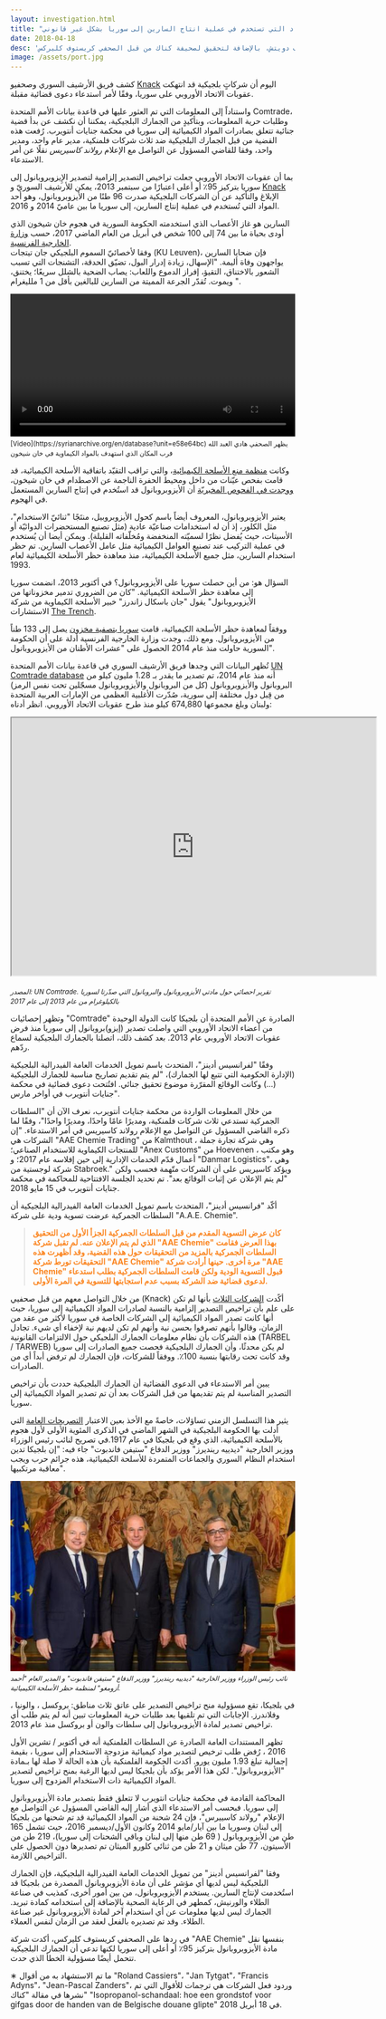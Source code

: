 ```yaml
---
layout: investigation.html
title: "شحنت بلجيكا 96 طناً من أحد المواد التي تستخدم في عملية انتاج السارين إلى سوريا بشكل غير قانوني"
date: 2018-04-18
desc: 'تحقيق للأرشيف السوري من قبل المحلل جيف دويتش، بالإضافة لتحقيق لصحيفة كناك من قبل الصحفي كريستوف كليركس'
image: /assets/port.jpg
---
```


كشف فريق الأرشيف السوري وصحفيو [Knack](https://www.knack.be/nieuws/belgie/isopropanol-schandaal-hoe-een-grondstof-voor-gifgas-door-de-handen-van-de-belgische-douane-glipte/article-longread-1097291.html) اليوم أن شركاتٍ بلجيكية قد انتهكت عقوبات الاتحاد الأوروبي على سوريا، وفقًا لأمر استدعاء دعوى قضائية مقبلة.

واستناداً إلى المعلومات التي تم العثور عليها في قاعدة بيانات الأمم المتحدة Comtrade، وطلبات حرية المعلومات، وبتأكيدٍ من الجمارك البلجيكية، يمكننا أن نكشف عن بدأ قضية جنائية تتعلق بصادرات المواد الكيميائية إلى سوريا في محكمة جنايات أنتويرب. رُفعت هذه القضية من قبل الجمارك البلجيكية ضد ثلاث شركات فلمنكية، مدير عام واحد، ومدير واحد، وفقا للقاضي المسؤول عن التواصل مع الإعلام *رولاند كاسيريس* نقلًا عن أمر الاستدعاء.

بما أن عقوبات الاتحاد الأوروبي جعلت تراخيص التصدير إلزامية لتصدير الإِيزوبروبانول إلى سوريا بتركيز 95٪ أو أعلى اعتبارًا من سبتمبر 2013، يمكن للأرشيف السوريّ و [Knack](https://www.knack.be/nieuws/belgie/isopropanol-schandaal-hoe-een-grondstof-voor-gifgas-door-de-handen-van-de-belgische-douane-glipte/article-longread-1097291.html) الإبلاغ والتأكيد عن أن الشركات البلجيكية صدرت 96 طنًا من الأيزوبروبانول، وهو أحد المواد التي تُستخدم في عملية إنتاج السارين، إلى سوريا ما بين عاميّ 2014 و  2016.


السارين هو غاز الأعصاب الذي استخدمته الحكومة السورية في هجوم خان شيخون الذي أودى بحياة ما بين 74 إلى 100 شخص في أبريل من العام الماضي 2017، حسب [وزارة الخارجية الفرنسية](https://www.diplomatie.gouv.fr/en/country-files/syria/events/article/chemical-attack-in-syria-national-evaluation-presented-by-jean-marc-ayrault).  
وفقا لأخصائيّ السموم البلجيكي جان تيتجات (KU Leuven)، فإن ضحايا السارين يواجهون وفاة أليمة. "الإسهال، زيادة إدرار البول، تضيّق الحدقة، التشنجات التي تسبب الشعور بالاختناق، التقيؤ، إفراز الدموع واللعاب: يصاب الضحية بالشلل سريعًا؛ يختنق، ويموت. تُقدّر الجرعة المميتة من السارين للبالغين بأقل من 1 ملليغرام ".

<video controls width="100%">
  <source src="https://cube.syrianarchive.org/littlefork/youtube_video/4f20a66995412be034bff64e595eb843207327b163289844883b7fbd27e5c64d/0_1fkKEEJ5E.mp4#t=2" type="video/mp4">
Your browser does not support the video tag.
</video>
<small>[Video](https://syrianarchive.org/en/database?unit=e58e64bc) يظهر الصحفي هادي العبد الله قرب المكان الذي استهدف بالمواد الكيماوية في خان شيخون</small>


وكانت [منظمة منع الأسلحة الكيميائية](https://www.opcw.org/)، والتي تراقب التقيّد باتفاقية الأسلحة الكيميائية، قد قامت بفحص عيّنات من داخل ومحيط الحفرة الناجمة عن الاصطدام في خان شيخون، [ووجدت في الفحوص المخبريّة](http://www.securitycouncilreport.org/atf/cf/%7B65BFCF9B-6D27-4E9C-8CD3-CF6E4FF96FF9%7D/s_2017_904.pdf) أن الأيزوبروبانول قد استُخدم في إنتاج السارين المستعمل في الهجوم.

يعتبر الأيزوبروبانول، المعروف أيضاً باسم كحول الأيزوبروبيل، منتَجًا "ثنائيّ الاستخدام"، مثل الكلور، إذ أن له استخدامات صناعيّة عادية (مثل تصنيع المستحضرات الدوائيّة أو الأسيتات، حيث يُفضل نظرًا لسميّته المنخفضة ومُخلّفاته القليلة). ويمكن أيضا أن يُستخدم في عملية التركيب عند تصنيع العوامل الكيميائية مثل عامل الأعصاب السارين. تم حظر استخدام السارين، مثل جميع الأسلحة الكيميائية، منذ معاهدة حظر الأسلحة الكيميائية لعام 1993.

السؤال هو: من أين حصلت سوريا على الأيزوبروبانول؟ في أكتوبر 2013، انضمت سوريا إلى معاهدة حظر الأسلحة الكيميائية. "كان من الضروري تدمير مخزوناتها من الأيزوبروبانول" يقول "جان باسكال زاندرز" خبير الأسلحة الكيماوية من شركة الاستشارات [The Trench](http://www.the-trench.org/author/jp-zanders/).


ووفقاً لمعاهدة حظر الأسلحة الكيميائية، قامت [سوريا بتصفية مخزون](https://www.opcw.org/news/article/opcw-all-category-1-chemicals-declared-by-syria-now-destroyed/) يصل إلى 133 طناً من الأيزوبروبانول. ومع ذلك، وجدت وزارة الخارجية الفرنسية أدلة على أن الحكومة السورية حاولت	 منذ عام 2014 الحصول على "عشرات الأطنان من الأيزوبروبانول".

تُظهر البيانات التي وجدها فريق الأرشيف السوري في قاعدة بيانات الأمم المتحدة [UN Comtrade database](https://comtrade.un.org/) أنه منذ عام 2014، تم تصدير ما يقدر بـ 1.28 مليون كيلو من البروبانول والأيزوبروبانول (كل من البروبانول والأيزوبروبانول مسجّلين تحت نفس الرمز) من قِبل دول مختلفة إلى سورية، صُدّرت الأغلبية العظمى من الإمارات العربية المتحدة ولبنان وبلغ مجموعها 674,880 كيلو منذ طرح عقوبات الاتحاد الأوروبي. انظر أدناه:

<iframe src="https://public.tableau.com/views/ExportsofisopropanolandpropanoltoSyriainkilograms2013-2017/Sheet1?:showVizHome=no&:embed=true" width="645" height="455"></iframe>


<small>*المصدر: UN Comtrade. تقرير احصائي حول مادتي الأيزوبروبانول والبروبانول التي صدّرتا لسوريا بالكيلوغرام من عام 2013 إلى عام 2017*</small>


وتظهر إحصائيات "Comtrade" الصادرة عن الأمم المتحدة أن بلجيكا كانت الدولة الوحيدة من أعضاء الاتحاد الأوروبي التي واصلت تصدير (إيزو)بروبانول إلى سوريا منذ فرض عقوبات الاتحاد الأوروبي عام 2013. بعد كشف ذلك، اتصلنا بالجمارك البلجيكية لسماع ردّهم.

وفقًا "لفرانسيس أدينز"، المتحدث باسم تمويل الخدمات العامة الفيدرالية البلجيكية (الإدارة الحكومية التي تتبع لها الجمارك)، "لم يتم تقديم تصاريح مناسبة للجمارك البلجيكية (...) وكانت الوقائع المقرّرة موضوع تحقيق جنائي. افتُتحت دعوى قضائية في محكمة جنايات أنتويرب في أواخر مارس".

من خلال المعلومات الواردة من محكمة جنايات أنتويرب، نعرف الآن أن "السلطات الجمركية تستدعي ثلاث شركات فلمنكية، ومديرًا عامًا واحدًا، ومديرًا واحدًا"، وفقًا لما ذكره القاضي المسؤول عن التواصل مع الإعلام رولاند كاسيريس  في أمر الاستدعاء. "إن الشركات هي "AAE Chemie Trading" من Kalmthout ، وهي شركة تجارة جملة للمنتجات الكيماوية للاستخدام الصناعي؛ "Anex Customs" من Hoevenen ، وهو مكتب أعمال قدّم الخدمات الإدارية إلى حين إفلاسه عام 2017؛ و "Danmar Logistics"، وهي شركة لوجستية من Stabroek." ويؤكد كاسيريس على أن الشركات متّهمة فحسب ولكن "لم يتم الإعلان عن إثبات الوقائع بعد". تم تحديد الجلسة الافتتاحية للمحاكمة في محكمة جنايات أنتويرب في 15 مايو 2018.

أكّد "فرانسيس أدينز"، المتحدث باسم تمويل الخدمات العامة الفيدرالية البلجيكية أن السلطات الجمركية عرضت تسوية ودية على شركة "A.A.E. Chemie".   

> <span style="color:#fb8520">**كان عرض التسوية المقدم من قبل السلطات الجمركية الجزأ الأول من التحقيق الذي لم يتم الإعلان عنه. لم تقبل شركة "AAE Chemie" بهذا العرض فقامت السلطات الجمركية بالمزيد من التحقيقات حول هذه القضية، وقد أظهرت هذه التحقيقات تورط شركة "AAE Chemie" مرة أخرى. حينها أرادت شركة "AAE Chemie" قبول التسوية الودية ولكن قامت السلطات الجمركية بطلب استدعاء لدعوى قضائية ضد الشركة بسبب عدم استجابتها للتسوية في المرة الأولى.**</span>

من خلال التواصل معهم من قبل صحفيي (Knack) أكًدت [الشركات الثلاث](http://www.knack.be/nieuws/belgie/isopropanol-schandaal-hoe-een-grondstof-voor-gifgas-door-de-handen-van-de-belgische-douane-glipte/article-longread-1097291.html) بأنها لم تكن على علم بأن تراخيص التصدير إلزامية بالنسبة لصادرات المواد الكيميائية إلى سوريا، حيث أنها كانت تصدر المواد الكيميائية إلى الشركات الخاصة في سوريا لأكثر من عقد من الزمان، وقالوا بأنهم تصرفوا بحسن نية وأنهم لم تكن لديهم نية لإخفاء أي شيء. تجادل هذه الشركات بأن نظام معلومات الجمارك البلجيكي حول الالتزامات القانونية (TARBEL / TARWEB) لم يكن محدثًا، وأن الجمارك البلجيكية فحصت جميع الصادرات إلى سوريا وقد كانت تحت رقابتها بنسبة 100٪. ووفقاً للشركات، فإن الجمارك لم ترفض أبداً أي من الصادرات.

يبين أمر الاستدعاء في الدعوى القضائية أن الجمارك البلجيكية حددت بأن تراخيص التصدير المناسبة لم يتم تقديمها من قبل الشركات بعد أن تم تصدير المواد الكيميائية إلى سوريا.

يثير هذا التسلسل الزمني تساؤلات، خاصةً مع الأخذ بعين الاعتبار [التصريحات العامة](https://diplomatie.belgium.be/en/newsroom/news/2018/belgium_supports_fight_against_use_of_chemical_weapons) التي أدلت بها الحكومة البلجيكية في الشهر الماضي في الذكرى المئوية الأولى لأول هجوم بالأسلحة الكيميائية، الذي وقع في بلجيكا في عام 1917.في تصريح لنائب رئيس الوزراء ووزير الخارجية "ديدييه رينديرز" ووزير الدفاع "ستيفن فاندبوت" جاء فيه: "إن بلجيكا تدين استخدام النظام السوري والجماعات المتمردة للأسلحة الكيميائية، هذه جرائم حرب ويجب معاقبة مرتكبيها".

![Belgium Politicians](/assets/politicians.jpg)
<small>*نائب رئيس الوزراء ووزير الخارجية "ديدييه رينديرز" ووزير الدفاع "ستيفن فاندبوت" و المدير العام "أحمد أزومغو" لمنظمة حظر الأسلحة الكيميائية.*</small>

في بلجيكا، تقع مسؤولية منح تراخيص التصدير على عاتق ثلاث مناطق: بروكسل ، والونيا ، وفلاندرز. الإجابات التي تم تلقيها بعد طلبات حرية المعلومات تبين أنه لم يتم طلب أي تراخيص تصدير لمادة الأيزوبروبانول إلى سلطات والون أو بروكسل منذ عام 2013.

تظهر المستندات العامة الصادرة عن السلطات الفلمنكية أنه في أكتوبر / تشرين الأول 2016 ، رُفض طلب ترخيص لتصدير مواد كيميائية مزدوجة الاستخدام إلى سوريا ، بقيمة إجمالية تبلغ 1.93 مليون يورو. أكدت الحكومة الفلمنكية بأن هذه الحالة لا صلة لها بـمادة "الأيزوبروبانول". لكن هذا الأمر يؤكد بأن بلجيكا ليس لديها الرغبة بمنح تراخيص لتصدير المواد الكيميائية ذات الاستخدام المزدوج إلى سوريا.

المحاكمة القادمة في محكمة جنايات انتويرب لا تتعلق فقط بتصدير مادة الأيزوبروبانول إلى سوريا. فبحسب أمر الاستدعاء الذي أشار إليه القاضي المسؤول عن التواصل مع الإعلام "رولاند كاسييرس"، فإن 24 شحنة من المواد الكيميائية قد تم شحنها من بلجيكا إلى لبنان وسوريا ما بين آيار/مايو 2014 وكانون الأول/ديسمبر 2016، حيث تشمل 165 طن من الأيزوبروبانول ( 69 طن منها إلى لبنان وباقي الشحنات إلى سوريا)، 219 طن من الأسيتون، 77 طن ميثان و 21 طن من ثنائي كلورو الميثان تم تصديرها دون الحصول على التراخيص اللازمة.

وفقا "لفرانسيس أدينز" من تمويل الخدمات العامة الفيدرالية البلجيكية، فإن الجمارك البلجيكية ليس لديها أي مؤشر على أن مادة الأيزوبروبانول المصدرة من بلجيكا قد استُخدمت لإنتاج السارين. يستخدم الأيزوبروبانول، من بين أمور أخرى، كمذيب في صناعة الطلاء والورنيش، كمطهر في الرعاية الصحية بالإضافة إلى استخدامه كمادة تبريد. الجمارك ليس لديها معلومات عن أي استخدام آخر لمادة الأيزوبروبانول غير صناعة الطلاء. وقد تم تصديره بالفعل لعقد من الزمان لنفس العملاء.

في ردها على الصحفي كريستوف كليركس، أكدت شركة "AAE Chemie" بنفسها نقل مادة الأيزوبروبانول بتركيز 95٪ أو أعلى إلى سوريا لكنها تدعي أن الجمارك البلجيكية تتحمل أيضًا مسؤولية الخطأ الذي حدث.

&lowast; ما تم الاستشهاد به من أقوال "Roland Cassiers"، "Jan Tytgat"، "Francis Adyns"، "Jean-Pascal Zanders"، وردود فعل الشركات هي ترجمات للأقوال التي تم نشرها في مقالة "كناك" "Isopropanol-schandaal: hoe een grondstof voor gifgas door de handen van de Belgische douane glipte" في 18 أبريل 2018.
